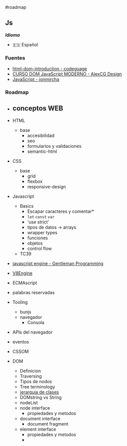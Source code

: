 #roadmap
## Js
***Idioma***
- 🇪🇸 Español
### Fuentes
- [html-dom-introduction - codeguage](https://www.codeguage.com/courses/js/html-dom-introduction)
- [CURSO DOM JavaScript MODERNO - AlexCG Design](https://youtu.be/NuG59Zw8wf4?si=PwwbHMVIdqnnClxw)
- [JavaScript - jonmircha](https://youtube.com/playlist?list=PLvq-jIkSeTUZ6QgYYO3MwG9EMqC-KoLXA&si=hjBmqpIkLySKaJQU) 
### Roadmap
- conceptos WEB
	- 
- HTML
	- base
		- accesibilidad
		- seo
		- formularios y validaciones
		- semantic-html
- CSS
	- base
		- grid
		- flexbox
		- responsive-design
- Javascript
	- Basics
		- Escapar caracteres y comentar*
		- `let` `const` `var`
		- 'use strict'
		- tipos de datos -> arrays
		- wrapper types
		- funciones
		- objetos
		- control flow
	- TC39
- [javascript engine - Gentleman Programming](https://youtu.be/JeyR30L_zmk?si=E9AEYhM28QqtoQU6)
- [V8Engine](https://youtu.be/xckH5s3UuX4?si=IbI34pykt_WXzqnY)
- ECMAscript
- palabras reservadas
- Tooling
	- bunjs
	- navegador
		- Consola
- APIs del navegador
- eventos
- CSSOM

- DOM
	- Definicion
	- Traversing
	- Tipos de nodos
	- Tree terminology
	- [jerarquia de clases](https://www.codeguage.com/static/images/content/js/dom-classes.png)
	- DOMstring vs String
	- nodeList
	- node interface
		- propiedades y metodos
	- document interface
		- document fragment
	- element interface
		- propiedades y metodos
		- 